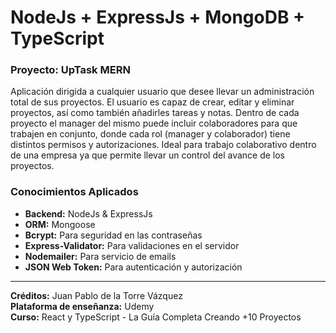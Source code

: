 #  NodeJs + ExpressJs + MongoDB + TypeScript

### Proyecto: UpTask MERN

Aplicación dirigida a cualquier usuario que desee llevar un administración total de sus proyectos. El usuario es capaz de crear, editar y eliminar proyectos, así como también añadirles tareas y notas. Dentro de cada proyecto el manager del mismo puede incluir colaboradores para que trabajen en conjunto, donde cada rol (manager y colaborador) tiene distintos permisos y autorizaciones. Ideal para trabajo colaborativo dentro de una empresa ya que permite llevar un control del avance de los proyectos.

### Conocimientos Aplicados

* **Backend:** NodeJs & ExpressJs
* **ORM:** Mongoose 
* **Bcrypt:** Para seguridad en las contraseñas
* **Express-Validator:** Para validaciones en el servidor
* **Nodemailer:** Para servicio de emails
* **JSON Web Token:** Para autenticación y autorización



---
**Créditos:** Juan Pablo de la Torre Vázquez <br>
**Plataforma de enseñanza:** Udemy <br>
**Curso:** React y TypeScript - La Guía Completa Creando +10 Proyectos